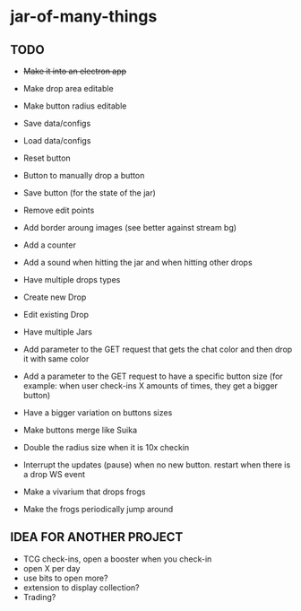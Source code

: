 # jar-of-many-things

## TODO
- ~~Make it into an electron app~~
- Make drop area editable
- Make button radius editable
- Save data/configs
- Load data/configs
- Reset button
- Button to manually drop a button
- Save button (for the state of the jar)
- Remove edit points
- Add border aroung images (see better against stream bg)
- Add a counter
- Add a sound when hitting the jar and when hitting other drops
- Have multiple drops types
- Create new Drop
- Edit existing Drop
- Have multiple Jars
- Add parameter to the GET request that gets the chat color and then drop it with same color
- Add a parameter to the GET request to have a specific button size (for example: when user check-ins X amounts of times, they get a bigger button)
- Have a bigger variation on buttons sizes
- Make buttons merge like Suika
- Double the radius size when it is 10x checkin
- Interrupt the updates (pause) when no new button. restart when there is a drop WS event

- Make a vivarium that drops frogs
- Make the frogs periodically jump around

## IDEA FOR ANOTHER PROJECT
- TCG check-ins, open a booster when you check-in
- open X per day
- use bits to open more?
- extension to display collection?
- Trading?

